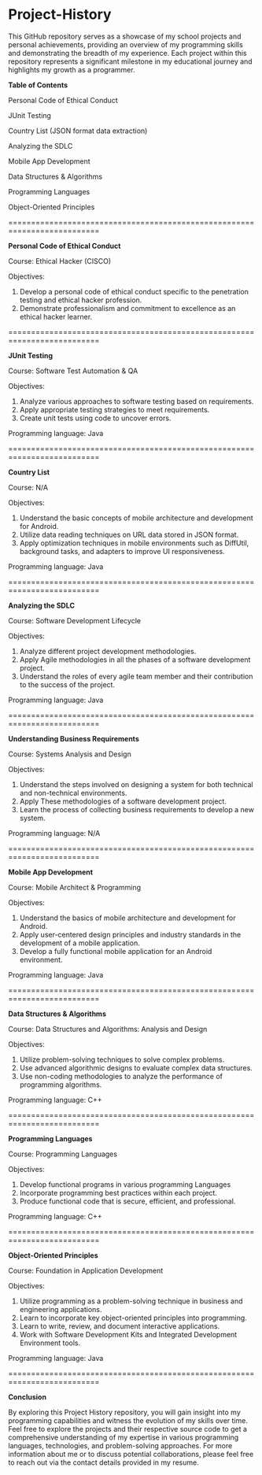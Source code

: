 # Project-History

This GitHub repository serves as a showcase of my school projects and personal achievements, providing an overview of my programming skills and demonstrating the breadth of my experience. Each project within this repository represents a significant milestone in my educational journey and highlights my growth as a programmer.

**Table of Contents**

Personal Code of Ethical Conduct

JUnit Testing

Country List (JSON format data extraction)

Analyzing the SDLC

Mobile App Development

Data Structures & Algorithms

Programming Languages

Object-Oriented Principles


==========================================================================

**Personal Code of Ethical Conduct**

Course: Ethical Hacker (CISCO)

Objectives:
1. Develop a personal code of ethical conduct specific to the penetration testing and ethical hacker profession.
2. Demonstrate professionalism and commitment to excellence as an ethical hacker learner.

==========================================================================

**JUnit Testing**

Course: Software Test Automation & QA

Objectives:
1. Analyze various approaches to software testing based on requirements.
2. Apply appropriate testing strategies to meet requirements.
3. Create unit tests using code to uncover errors.

Programming language: Java

==========================================================================

**Country List**

Course: N/A

Objectives:
1. Understand the basic concepts of mobile architecture and development for Android.
2. Utilize data reading techniques on URL data stored in JSON format.
3. Apply optimization techniques in mobile environments such as DiffUtil, background tasks, and adapters to improve UI responsiveness.

Programming language: Java

==========================================================================

**Analyzing the SDLC**

Course: Software Development Lifecycle

Objectives:
1. Analyze different project development methodologies.
2. Apply Agile methodologies in all the phases of a software development project.
3. Understand the roles of every agile team member and their contribution to the success of the project.

Programming language: Java

==========================================================================

**Understanding Business Requirements**

Course: Systems Analysis and Design

Objectives:
1. Understand the steps involved on designing a system for both technical and non-technical environments.
2. Apply These methodologies of a software development project.
3. Learn the process of collecting business requirements to develop a new system.

Programming language: N/A

==========================================================================

**Mobile App Development**

Course: Mobile Architect & Programming

Objectives:
1. Understand the basics of mobile architecture and development for Android.
2. Apply user-centered design principles and industry standards in the development of a mobile application.
3. Develop a fully functional mobile application for an Android environment.

Programming language: Java

==========================================================================

**Data Structures & Algorithms**

Course: Data Structures and Algorithms: Analysis and Design

Objectives:
1. Utilize problem-solving techniques to solve complex problems.
2. Use advanced algorithmic designs to evaluate complex data structures.
3. Use non-coding methodologies to analyze the performance of programming algorithms.

Programming language: C++

==========================================================================

**Programming Languages**

Course: Programming Languages

Objectives:
1. Develop functional programs in various programming Languages
2. Incorporate programming best practices within each project.
3. Produce functional code that is secure, efficient, and professional.

Programming language: C++

==========================================================================

**Object-Oriented Principles**

Course: Foundation in Application Development

Objectives:
1. Utilize programming as a problem-solving technique in business and engineering applications.
2. Learn to incorporate key object-oriented principles into programming.
3. Learn to write, review, and document interactive applications.
4. Work with Software Development Kits and Integrated Development Environment tools.

Programming language: Java

==========================================================================

**Conclusion**

By exploring this Project History repository, you will gain insight into my programming capabilities and witness the evolution of my skills over time. Feel free to explore the projects and their respective source code to get a comprehensive understanding of my expertise in various programming languages, technologies, and problem-solving approaches.
For more information about me or to discuss potential collaborations, please feel free to reach out via the contact details provided in my resume.

